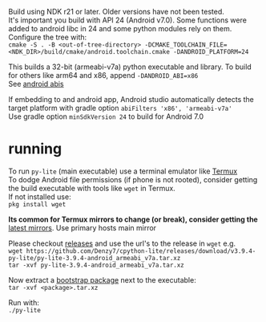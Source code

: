 Build using NDK r21 or later. Older versions have not been tested.  
It's important you build with API 24 (Android v7.0). Some functions were added to android libc in 24 and some python modules rely on them.  
Configure the tree with:  
`cmake -S . -B <out-of-tree-directory> -DCMAKE_TOOLCHAIN_FILE=<NDK_DIR>/build/cmake/android.toolchain.cmake -DANDROID_PLATFORM=24`  

This builds a 32-bit (armeabi-v7a) python executable and library. To build for others like arm64 and x86, append `-DANDROID_ABI=x86`  
See [android abis](https://developer.android.com/ndk/guides/cmake#android_abi)

If embedding to and android app, Android studio automatically detects the target platform with gradle option `abiFilters 'x86', 'armeabi-v7a'`  
Use gradle option `minSdkVersion 24` to build for Android 7.0


# running

To run `py-lite` (main executable) use a terminal emulator like [Termux](https://play.google.com/store/apps/details?id=com.termux)  
To dodge Android file permissions (if phone is not rooted), consider getting the build executable with tools like `wget` in Termux.  
If not installed use:  
`pkg install wget`  

**Its common for Termux mirrors to change (or break), consider getting the** [latest mirrors](https://github.com/termux/termux-packages/wiki/Mirrors). Use primary hosts main mirror

Please checkout [releases](cpython-lite/releases) and use the url's to the release in `wget` e.g.  
`wget https://github.com/Denzy7/cpython-lite/releases/download/v3.9.4-py-lite/py-lite-3.9.4-android_armeabi_v7a.tar.xz`  
`tar -xvf py-lite-3.9.4-android_armeabi_v7a.tar.xz`


Now extract a [bootstrap package](../../bootstraping) next to the executable:  
`tar -xvf <package>.tar.xz`

Run with:  
`./py-lite`

